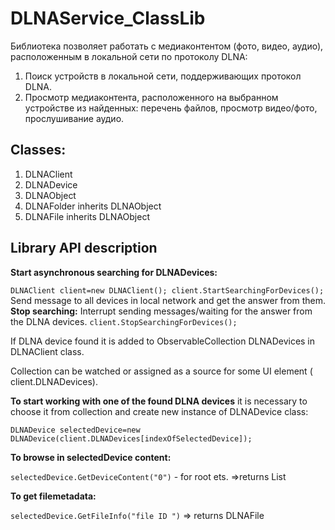 # DLNAService_ClassLib

Библиотека позволяет работать с медиаконтентом (фото, видео, аудио), расположенным в локальной сети по протоколу DLNA:
1. Поиск устройств в локальной сети, поддерживающих протокол DLNA.
2. Просмотр медиаконтента, расположенного на выбранном устройстве из найденных: перечень файлов, просмотр видео/фото, прослушивание аудио.

## Classes:
1.    DLNAClient
2.    DLNADevice
3.    DLNAObject
4.    DLNAFolder inherits DLNAObject
5.    DLNAFile inherits DLNAObject

## Library API description
**Start asynchronous searching for DLNADevices:** 

`DLNAClient client=new DLNAClient(); client.StartSearchingForDevices();`
Send message to all devices in local network and get the answer from them.
**Stop searching:** 
Interrupt sending messages/waiting for the answer from the DLNA devices.
`client.StopSearchingForDevices();`

If DLNA device found it is added to ObservableCollection<DLNADevice> DLNADevices in DLNAClient class.
 
Collection can be watched or assigned as a source for some UI element ( client.DLNADevices).
 
**To start working with one of the found DLNA devices** it is necessary to choose it from collection and create new instance of DLNADevice class:

`DLNADevice selectedDevice=new DLNADevice(client.DLNADevices[indexOfSelectedDevice]);`

**To browse in selectedDevice content:** 

`selectedDevice.GetDeviceContent("0")` - for root ets. =>returns List<DLNAObject>
 
**To get filemetadata:** 

`selectedDevice.GetFileInfo("file ID ")` => returns DLNAFile
